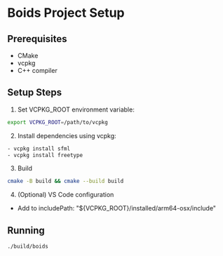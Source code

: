 # Boids Project Setup

## Prerequisites
- CMake
- vcpkg
- C++ compiler

## Setup Steps

1. Set VCPKG_ROOT environment variable:
```bash
export VCPKG_ROOT=/path/to/vcpkg
```
2. Install dependencies using vcpkg:
```bash
- vcpkg install sfml
- vcpkg install freetype
```
3. Build 
```bash
cmake -B build && cmake --build build
```
4. (Optional) VS Code configuration 
- Add to includePath: "${VCPKG_ROOT}/installed/arm64-osx/include"

## Running 

```bash
./build/boids
```
